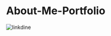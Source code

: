 # About-Me-Portfolio
![linkdine](https://github.com/Siddiquiweb/About-Me-Portfolio/assets/157453608/415d44cd-fbb2-4c60-a2fe-3ab09354b5f3)

